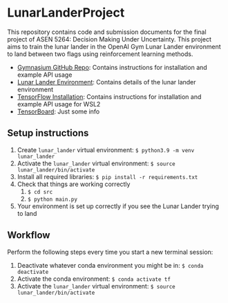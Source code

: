 # LunarLanderProject
This repository contains code and submission documents for the final project of ASEN 5264: Decision Making Under Uncertainty. This project aims to train the lunar lander in the OpenAI Gym Lunar Lander environment to land between two flags using reinforcement learning methods.

- [Gymnasium GitHub Repo](https://github.com/Farama-Foundation/Gymnasium): Contains instructions for installation and example API usage
- [Lunar Lander Environment](https://gymnasium.farama.org/environments/box2d/lunar_lander/): Contains details of the lunar lander environment
- [TensorFlow Installation](https://www.tensorflow.org/install/pip#windows-wsl2): Contains instructions for installation and example API usage for WSL2
- [TensorBoard](https://www.tensorflow.org/tensorboard/get_started): Just some info

## Setup instructions
1. Create `lunar_lander` virtual environment: `$ python3.9 -m venv lunar_lander`
2. Activate the `lunar_lander` virtual environment: `$ source lunar_lander/bin/activate`
3. Install all required libraries: `$ pip install -r requirements.txt`
4. Check that things are working correctly
    1. `$ cd src`
    2. `$ python main.py`
5. Your environment is set up correctly if you see the Lunar Lander trying to land

## Workflow
Perform the following steps every time you start a new terminal session:
1. Deactivate whatever conda environment you might be in: `$ conda deactivate`
2. Activate the conda environment: `$ conda activate tf`
3. Activate the `lunar_lander` virtual environment: `$ source lunar_lander/bin/activate`
